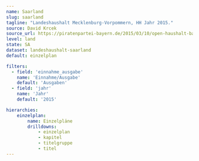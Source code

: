 ```yaml
---
name: Saarland
slug: saarland
tagline: "Landeshaushalt Mecklenburg-Vorpommern, HH Jahr 2015."
source: David Krcek
source_url: https://piratenpartei-bayern.de/2015/03/10/open-haushalt-bayern/
level: land
state: SA
dataset: landeshaushalt-saarland
default: einzelplan

filters:
  - field: 'einnahme_ausgabe'
    name: 'Einnahme/Ausgabe'
    default: 'Ausgaben'
  - field: 'jahr'
    name: 'Jahr'
    default: '2015'

hierarchies:
    einzelplan:
        name: Einzelpläne
        drilldowns:
            - einzelplan
            - kapitel
            - titelgruppe
            - titel
---
```

